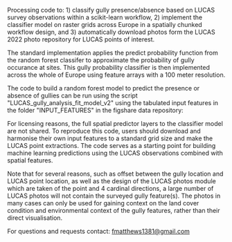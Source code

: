 Processing code to: 1) classify gully presence/absence based on LUCAS survey observations within a scikit-learn workflow, 2) implement the classifier model on raster grids across Europe in a spatially chunked workflow design, and 3) automatically download photos form the LUCAS 2022 photo repository for LUCAS points of interest.

The standard implementation applies the predict probability function from the random forest classifer to approximate the probability of gully occurance at sites. This gully probability classifier is then implemented across the whole of Europe using feature arrays with a 100 meter resolution.

The code to build a random forest model to predict the presence or absence of gullies can be run using the script "LUCAS_gully_analysis_fit_model_v2" using the tabulated input features in the folder "INPUT_FEATURES" in the figshare data repository: 

For licensing reasons, the full spatial predictor layers to the classifier model are not shared. To reproduce this code, users should download and harmonise their own input features to a standard grid size and make the LUCAS point extractions. The code serves as a starting point for building machine learning predictions using the LUCAS observations combined with spatial features.

Note that for several reasons, such as offset between the gully location and LUCAS point location, as well as the design of the LUCAS photos module which are taken of the point and 4 cardinal directions, a large number of LUCAS photos will not contain the surveyed gully feature(s). The photos in many cases can only be used for gaining context on the land cover condition and environmental context of the gully features, rather than their direct visualisation. 

For questions and requests contact: fmatthews1381@gmail.com
